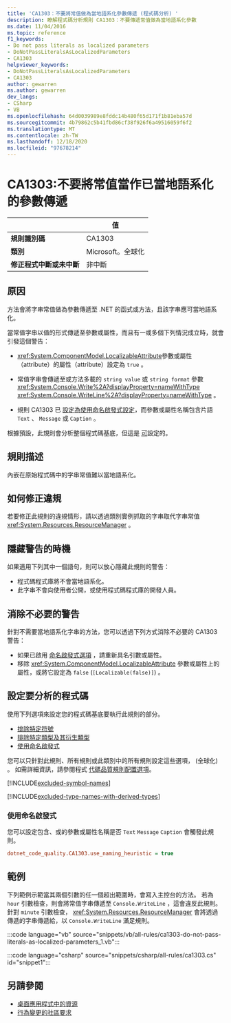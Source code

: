 ```yaml
---
title: 'CA1303：不要將常值做為當地語系化參數傳遞 (程式碼分析) '
description: 瞭解程式碼分析規則 CA1303：不要傳遞常值做為當地語系化參數
ms.date: 11/04/2016
ms.topic: reference
f1_keywords:
- Do not pass literals as localized parameters
- DoNotPassLiteralsAsLocalizedParameters
- CA1303
helpviewer_keywords:
- DoNotPassLiteralsAsLocalizedParameters
- CA1303
author: gewarren
ms.author: gewarren
dev_langs:
- CSharp
- VB
ms.openlocfilehash: 64d0039989e8fddc14b480f65d171f1b81eba57d
ms.sourcegitcommit: 4b79862c5b41fbd86cf38f926f6a49516059f6f2
ms.translationtype: MT
ms.contentlocale: zh-TW
ms.lasthandoff: 12/18/2020
ms.locfileid: "97678214"
---
```

# <a name="ca1303-do-not-pass-literals-as-localized-parameters"></a>CA1303:不要將常值當作已當地語系化的參數傳遞

| | 值 |
|-|-|
| **規則識別碼** |CA1303|
| **類別** |Microsoft。全球化|
| **修正程式中斷或未中斷** |非中斷|

## <a name="cause"></a>原因

方法會將字串常值做為參數傳遞至 .NET 的函式或方法，且該字串應可當地語系化。

當常值字串以值的形式傳遞至參數或屬性，而且有一或多個下列情況成立時，就會引發這個警告：

- <xref:System.ComponentModel.LocalizableAttribute>參數或屬性（attribute）的屬性（attribute）設定為 `true` 。

- 常值字串會傳遞至或方法多載的 `string value` 或 `string format` 參數 <xref:System.Console.Write%2A?displayProperty=nameWithType> <xref:System.Console.WriteLine%2A?displayProperty=nameWithType> 。

- 規則 CA1303 已 [設定為使用命名啟發式設定](#use-naming-heuristic)，而參數或屬性名稱包含片語 `Text` 、 `Message` 或 `Caption` 。

根據預設，此規則會分析整個程式碼基底，但這是 [可](#configure-code-to-analyze)設定的。

## <a name="rule-description"></a>規則描述

內嵌在原始程式碼中的字串常值難以當地語系化。

## <a name="how-to-fix-violations"></a>如何修正違規

若要修正此規則的違規情形，請以透過類別實例抓取的字串取代字串常值 <xref:System.Resources.ResourceManager> 。

## <a name="when-to-suppress-warnings"></a>隱藏警告的時機

如果適用下列其中一個語句，則可以放心隱藏此規則的警告：

- 程式碼程式庫將不會當地語系化。
- 此字串不會向使用者公開，或使用程式碼程式庫的開發人員。

## <a name="eliminate-unnecessary-warnings"></a>消除不必要的警告

針對不需要當地語系化字串的方法，您可以透過下列方式消除不必要的 CA1303 警告：

- 如果已啟用 [命名啟發式選項](#use-naming-heuristic) ，請重新具名引數或屬性。
- 移除 <xref:System.ComponentModel.LocalizableAttribute> 參數或屬性上的屬性，或將它設定為 `false` (`[Localizable(false)]`) 。

## <a name="configure-code-to-analyze"></a>設定要分析的程式碼

使用下列選項來設定您的程式碼基底要執行此規則的部分。

- [排除特定符號](#exclude-specific-symbols)
- [排除特定類型及其衍生類型](#exclude-specific-types-and-their-derived-types)
- [使用命名啟發式](#use-naming-heuristic)

您可以只針對此規則、所有規則或此類別中的所有規則設定這些選項， (全球化) 。 如需詳細資訊，請參閱程式 [代碼品質規則配置選項](../code-quality-rule-options.md)。

[!INCLUDE[excluded-symbol-names](~/includes/code-analysis/excluded-symbol-names.md)]

[!INCLUDE[excluded-type-names-with-derived-types](~/includes/code-analysis/excluded-type-names-with-derived-types.md)]

### <a name="use-naming-heuristic"></a>使用命名啟發式

您可以設定包含、或的參數或屬性名稱是否 `Text` `Message` `Caption` 會觸發此規則。

```ini
dotnet_code_quality.CA1303.use_naming_heuristic = true
```

## <a name="example"></a>範例

下列範例示範當其兩個引數的任一個超出範圍時，會寫入主控台的方法。 若為 `hour` 引數檢查，則會將常值字串傳遞至 `Console.WriteLine` ，這會違反此規則。 針對 `minute` 引數檢查， <xref:System.Resources.ResourceManager> 會將透過傳遞的字串傳遞給，以 `Console.WriteLine` 滿足規則。

:::code language="vb" source="snippets/vb/all-rules/ca1303-do-not-pass-literals-as-localized-parameters_1.vb":::

:::code language="csharp" source="snippets/csharp/all-rules/ca1303.cs" id="snippet1":::

## <a name="see-also"></a>另請參閱

- [桌面應用程式中的資源](../../../framework/resources/index.md)
- [行為變更的社區要求](https://github.com/dotnet/roslyn-analyzers/issues/2933)
